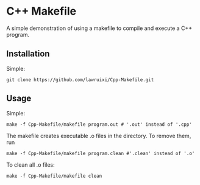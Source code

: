 # C++ Makefile
A simple demonstration of using a makefile to compile and execute a C++ program.

## Installation
Simple:
```
git clone https://github.com/lawruixi/Cpp-Makefile.git
```

## Usage
Simple:
```
make -f Cpp-Makefile/makefile program.out # '.out' instead of '.cpp'
```
The makefile creates executable .o files in the directory. To remove them, run 
```
make -f Cpp-Makefile/makefile program.clean #'.clean' instead of '.o'
```
To clean all .o files:
```
make -f Cpp-Makefile/makefile clean
```
